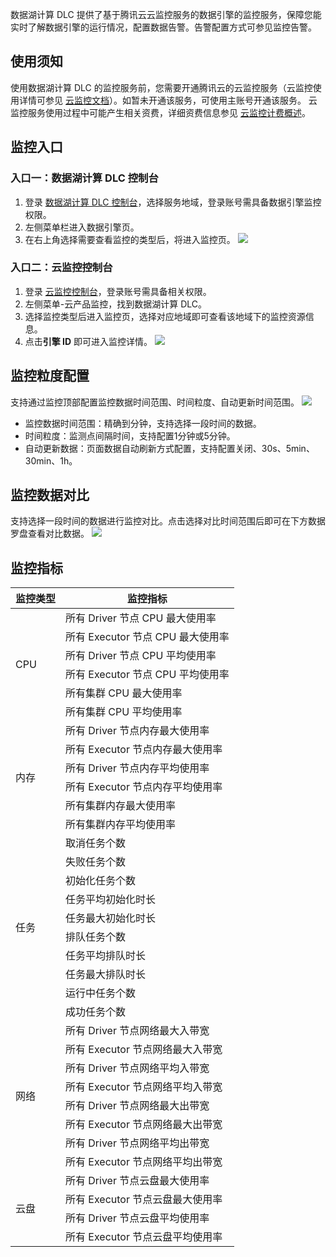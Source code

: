数据湖计算 DLC 提供了基于腾讯云云监控服务的数据引擎的监控服务，保障您能实时了解数据引擎的运行情况，配置数据告警。告警配置方式可参见监控告警。
## 使用须知
使用数据湖计算 DLC 的监控服务前，您需要开通腾讯云的云监控服务（云监控使用详情可参见 [云监控文档](https://cloud.tencent.com/document/product/248)）。如暂未开通该服务，可使用主账号开通该服务。
云监控服务使用过程中可能产生相关资费，详细资费信息参见 [云监控计费概述](https://cloud.tencent.com/document/product/248/50130)。

## 监控入口
### 入口一：数据湖计算 DLC 控制台
1. 登录 [数据湖计算 DLC 控制台](https://console.cloud.tencent.com/dlc)，选择服务地域，登录账号需具备数据引擎监控权限。
2. 左侧菜单栏进入数据引擎页。
3. 在右上角选择需要查看监控的类型后，将进入监控页。
![](https://qcloudimg.tencent-cloud.cn/raw/8a24f859b212bcdf7d8707a56658b22a.png)

### 入口二：云监控控制台
1. 登录 [云监控控制台](https://console.cloud.tencent.com/monitor)，登录账号需具备相关权限。
2. 左侧菜单-云产品监控，找到数据湖计算 DLC。
3. 选择监控类型后进入监控页，选择对应地域即可查看该地域下的监控资源信息。
4. 点击**引擎 ID** 即可进入监控详情。
![](https://qcloudimg.tencent-cloud.cn/raw/5ed180a04e1a7e05ef0e17c20e119330.png)

## 监控粒度配置
支持通过监控顶部配置监控数据时间范围、时间粒度、自动更新时间范围。
![](https://qcloudimg.tencent-cloud.cn/raw/8e6b84b419e4b51df3f3a9e5f76a260d.png)
- 监控数据时间范围：精确到分钟，支持选择一段时间的数据。
- 时间粒度：监测点间隔时间，支持配置1分钟或5分钟。
- 自动更新数据：页面数据自动刷新方式配置，支持配置关闭、30s、5min、30min、1h。

## 监控数据对比
支持选择一段时间的数据进行监控对比。点击选择对比时间范围后即可在下方数据罗盘查看对比数据。
![](https://qcloudimg.tencent-cloud.cn/raw/7bb79412e69bf3a949946c2f7c6127d4.png)

## 监控指标
<table>
<thead>
<tr>
<th>监控类型</th>
<th>监控指标</th>
</tr>
</thead>
<tbody><tr>
<td rowspan=6>CPU</td>
<td>所有 Driver 节点 CPU 最大使用率</td>
</tr>
<tr>
<td>所有 Executor 节点 CPU 最大使用率</td>
</tr>
<tr>
<td>所有 Driver 节点 CPU 平均使用率</td>
</tr>
<tr>
<td>所有 Executor 节点 CPU 平均使用率</td>
</tr>
<tr>
<td>所有集群 CPU 最大使用率</td>
</tr>
<tr>
<td>所有集群 CPU 平均使用率</td>
</tr>
<tr>
<td rowspan=6>内存</td>
<td>所有 Driver 节点内存最大使用率</td>
</tr>
<tr>
<td>所有 Executor 节点内存最大使用率</td>
</tr>
<tr>
<td>所有 Driver 节点内存平均使用率</td>
</tr>
<tr>
<td>所有 Executor 节点内存平均使用率</td>
</tr>
<tr>
<td>所有集群内存最大使用率</td>
</tr>
<tr>
<td>所有集群内存平均使用率</td>
</tr>
<tr>
<td rowspan=10>任务</td>
<td>取消任务个数</td>
</tr>
<tr>
<td>失败任务个数</td>
</tr>
<tr>
<td>初始化任务个数</td>
</tr>
<tr>
<td>任务平均初始化时长</td>
</tr>
<tr>
<td>任务最大初始化时长</td>
</tr>
<tr>
<td>排队任务个数</td>
</tr>
<tr>
<td>任务平均排队时长</td>
</tr>
<tr>
<td>任务最大排队时长</td>
</tr>
<tr>
<td>运行中任务个数</td>
</tr>
<tr>
<td>成功任务个数</td>
</tr>
<tr>
<td rowspan=8>网络</td>
<td>所有 Driver 节点网络最大入带宽</td>
</tr>
<tr>
<td>所有 Executor 节点网络最大入带宽</td>
</tr>
<tr>
<td>所有 Driver 节点网络平均入带宽</td>
</tr>
<tr>
<td>所有 Executor 节点网络平均入带宽</td>
</tr>
<tr>
<td>所有 Driver 节点网络最大出带宽</td>
</tr>
<tr>
<td>所有 Executor 节点网络最大出带宽</td>
</tr>
<tr>
<td>所有 Driver 节点网络平均出带宽</td>
</tr>
<tr>
<td>所有 Executor 节点网络平均出带宽</td>
</tr>
<tr>
<td rowspan=4>云盘</td>
<td>所有 Driver 节点云盘最大使用率</td>
</tr>
<tr>
<td>所有 Executor 节点云盘最大使用率</td>
</tr>
<tr>
<td>所有 Driver 节点云盘平均使用率</td>
</tr>
<tr>
<td>所有 Executor 节点云盘平均使用率</td>
</tr>
</tbody></table>

